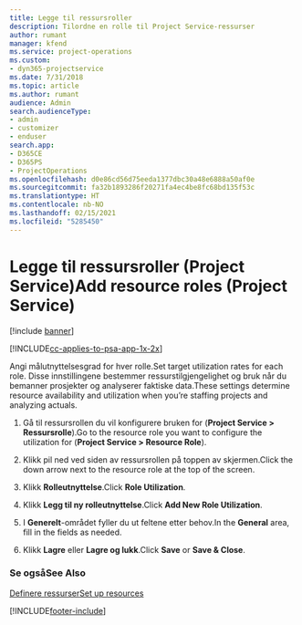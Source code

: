 ```yaml
---
title: Legge til ressursroller
description: Tilordne en rolle til Project Service-ressurser
author: rumant
manager: kfend
ms.service: project-operations
ms.custom:
- dyn365-projectservice
ms.date: 7/31/2018
ms.topic: article
ms.author: rumant
audience: Admin
search.audienceType:
- admin
- customizer
- enduser
search.app:
- D365CE
- D365PS
- ProjectOperations
ms.openlocfilehash: d0e86cd56d75eeda1377dbc30a48e6888a50af0e
ms.sourcegitcommit: fa32b1893286f20271fa4ec4be8fc68bd135f53c
ms.translationtype: HT
ms.contentlocale: nb-NO
ms.lasthandoff: 02/15/2021
ms.locfileid: "5285450"
---
```

# <a name="add-resource-roles-project-service"></a><span data-ttu-id="02579-103">Legge til ressursroller (Project Service)</span><span class="sxs-lookup"><span data-stu-id="02579-103">Add resource roles (Project Service)</span></span>

[!include [banner](../includes/psa-now-project-operations.md)]

[!INCLUDE[cc-applies-to-psa-app-1x-2x](../includes/cc-applies-to-psa-app-1x-2x.md)]

<span data-ttu-id="02579-104">Angi målutnyttelsesgrad for hver rolle.</span><span class="sxs-lookup"><span data-stu-id="02579-104">Set target utilization rates for each role.</span></span> <span data-ttu-id="02579-105">Disse innstillingene bestemmer ressurstilgjengelighet og bruk når du bemanner prosjekter og analyserer faktiske data.</span><span class="sxs-lookup"><span data-stu-id="02579-105">These settings determine resource availability and utilization when you’re staffing projects and analyzing actuals.</span></span>  
  
1.  <span data-ttu-id="02579-106">Gå til ressursrollen du vil konfigurere bruken for (**Project Service > Ressursrolle**).</span><span class="sxs-lookup"><span data-stu-id="02579-106">Go to the resource role you want to configure the utilization for (**Project Service > Resource Role**).</span></span>  
  
2.  <span data-ttu-id="02579-107">Klikk pil ned ved siden av ressursrollen på toppen av skjermen.</span><span class="sxs-lookup"><span data-stu-id="02579-107">Click the down arrow next to the resource role at the top of the screen.</span></span>  
  
3.  <span data-ttu-id="02579-108">Klikk **Rolleutnyttelse**.</span><span class="sxs-lookup"><span data-stu-id="02579-108">Click **Role Utilization**.</span></span>  
  
4.  <span data-ttu-id="02579-109">Klikk **Legg til ny rolleutnyttelse**.</span><span class="sxs-lookup"><span data-stu-id="02579-109">Click **Add New Role Utilization**.</span></span>  
  
5.  <span data-ttu-id="02579-110">I **Generelt**-området fyller du ut feltene etter behov.</span><span class="sxs-lookup"><span data-stu-id="02579-110">In the **General** area, fill in the fields as needed.</span></span>  
  
6.  <span data-ttu-id="02579-111">Klikk **Lagre** eller **Lagre og lukk**.</span><span class="sxs-lookup"><span data-stu-id="02579-111">Click **Save** or **Save & Close**.</span></span>  
  
### <a name="see-also"></a><span data-ttu-id="02579-112">Se også</span><span class="sxs-lookup"><span data-stu-id="02579-112">See Also</span></span>  
 [<span data-ttu-id="02579-113">Definere ressurser</span><span class="sxs-lookup"><span data-stu-id="02579-113">Set up resources</span></span>](../psa/set-up-resources.md)


[!INCLUDE[footer-include](../includes/footer-banner.md)]